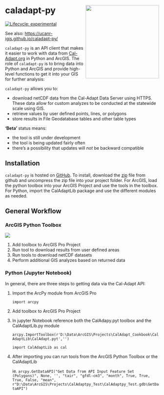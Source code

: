 
<!-- README.md is generated from README.Rmd. Please edit that file -->

# caladapt-py <img src="https://ucanr-igis.github.io/caladapt-py/reference/figures/caladaptpy-beta_logo.svg" align="right" width="240" />

<!-- badges: start -->

[![Lifecycle:
experimental](https://img.shields.io/badge/lifecycle-experimental-orange.svg)](https://www.tidyverse.org/lifecycle/#experimental)
<!-- badges: end -->

See also: <https://ucanr-igis.github.io/caladapt-py/>

`caladapt-py` is an API client that makes it easier to work with data from [Cal-Adapt.org](https://cal-adapt.org/) in Python and ArcGIS. The role of `caladapt-py` is to bring data into Python and ArcGIS and provide high-level functions to get it into your GIS for further analysis:

`caladapt-py` allows you to:

*   download netCDF data from the Cal-Adapt Data Server using HTTPS. These data allow for custom analyzes to be conducted at the statewide scale using GIS.
*   retrieve values by user defined points, lines, or polygons
*   store results in File Geodatabase tables and other table types

**‘Beta’** status means:

*   the tool is still under development
*   the tool is being updated fairly often
*   there’s a possibility that updates will _not_ be backward compatible

[](#installation)Installation
-----------------------------

`caladapt-py` is hosted on [GitHub](https://github.com/ucanr-igis/caladapt-py). To install, download the [zip](https://github.com/UCANR-IGIS/caladapt-py/archive/refs/heads/master.zip) file from github and uncompress the zip file into your project folder. For ArcGIS, load the python toolbox into your ArcGIS Project and use the tools in the toolbox. For Python, import the CalAdaptLib package and use the different modules as needed.

[](#general-workflow)General Workflow
-------------------------------------

### ArcGIS Python Toolbox
<img src="https://ucanr-igis.github.io/caladapt-py/reference/figures/pythonToolbox.png"/>

1. Add toolbox to ArcGIS Pro Project
2. Run tool to download results from user defined areas
3. Run tools to download netCDF datasets
4. Perform additional GIS analyzes based on returned data

### Python (Jupyter Notebook)

In general, there are three steps to getting data via the Cal-Adapt API:

1. Import the ArcPy module from ArcGIS Pro
    
    `import arcpy`
    
2. Add toolbox to ArcGIS Pro Project
3. In jupyter Notebook reference both the CalAdapy.pyt toolbox and the CalAdaptLib.py module
    
    `arcpy.ImportToolbox(r'D:\Data\ArcGIS\Projects\CalAdapt_Cookbook\CalAdaptLib\CalAdapt.pyt','')`
    
    `import CalAdaptLib as cal`
    
4. After importing you can run tools from the ArcGIS Python Toolbox or the CalAdaptLib
    
    ie. `arcpy.GetDataAPI("Get Data from API Input Feature Set (Polygons)", None, '', "tair", "gfdl-cm3", "month", True, True, True, False, "mean", r"D:\Data\ArcGIS\Projects\CalAdaptpy_Test\CalAdaptpy_Test.gdb\GetDataAPI")`
